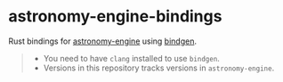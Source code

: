 # astronomy-engine-bindings

Rust bindings for [astronomy-engine](https://github.com/cosinekitty/astronomy) using [bindgen](https://github.com/rust-lang/rust-bindgen).

> - You need to have `clang` installed to use `bindgen`.
> - Versions in this repository tracks versions in `astronomy-engine`.